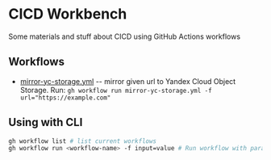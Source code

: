 # CICD Workbench
Some materials and stuff about CICD using GitHub Actions workflows

## Workflows
* [mirror-yc-storage.yml](https://github.com/leitosama/cicd-workbench/blob/main/.github/workflows/mirror-yc-storage.yml) -- mirror given url to Yandex Cloud Object Storage. Run: `gh workflow run mirror-yc-storage.yml -f url="https://example.com"`

## Using with CLI
```bash
gh workflow list # list current workflows
gh workflow run <workflow-name> -f input=value # Run workflow with params (workflow_dispatch) only
```

